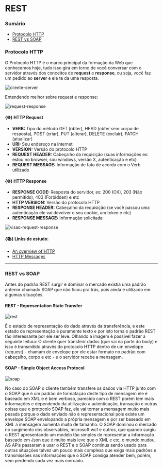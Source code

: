 # REST

### Sumário

- [Protocolo HTTP](#protocolo-http)
- [REST vs SOAP](#rest-vs-soap)

### <a id="protocolo-http" /> Protocolo HTTP

O Protocolo HTTP é o marco principal da formação da Web que conhecemos hoje, tudo isso gira em torno de você conversar com o servidor através dos conceitos de **request** e **response**, ou seja, você faz um pedido ao **server** e ele te da uma resposta.

![cliente-server](https://user-images.githubusercontent.com/34458509/123019870-b84d3980-d3a7-11eb-8355-3d1fb6b9370f.png)

Entendendo melhor sobre request e response:

![request-response](https://user-images.githubusercontent.com/34458509/123019652-44ab2c80-d3a7-11eb-82cc-da99beece538.png)

#### {🌐} HTTP Request

- **VERB:** Tipo do método GET (obter), HEAD (obter sem corpo de resposta), POST (criar), PUT (alterar), DELETE (excluir), PATCH (atualizar)
- **URI:** Seu endereço na internet
- **VERSION:** Versão do protocolo HTTP 
- **REQUEST HEADER:** Cabeçalho da requisição (suas informações ex: estou no browser, sou windows, versão X, autenticação e etc)
- **REQUEST MESSAGE:** Informação de fato de acordo com o Verb utilizado

#### {🌐} HTTP Response

- **RESPONSE CODE:** Resposta do servidor, ex: 200 (OK), 203 (Não permitido), 403 (Forbidden) e etc
- **HTTP VERSION:** Versão do protocolo HTTP 
- **RESPONSE HEADER:** Cabeçalho da requisição (se você passou uma autenticação ele vai devolver o seu cookie, um token e etc)
- **RESPONSE MESSAGE:** Informação solicitada

![visao-request-response](https://user-images.githubusercontent.com/34458509/123021013-ad93a400-d3a9-11eb-84cb-2cbe39433917.png)

#### {📚} Links de estudo:

- [An overview of HTTP](https://developer.mozilla.org/en-US/docs/Web/HTTP/Overview)
- [HTTP Messages](https://developer.mozilla.org/en-US/docs/Web/HTTP/Messages)

---

### <a id="rest-vs-soap" /> REST vs SOAP

Antes do padrão REST surgir e dominar o mercado existia uma padrão anterior chamado SOAP que não ficou pra trás, pois ainda é utilizado em algumas situações.

#### REST - Representation State Transfer

![rest](https://user-images.githubusercontent.com/34458509/123023563-f8171f80-d3ad-11eb-9db7-a3a3bd524029.png)

É o estado de representação do dado através da transferência, e este estado de representação é puramente texto e por isto torna o padrão REST tão interessante por ele ser leve. 
Olhando a imagem é possivel fazer a seguinte leitura: O cliente quer transferir dados (que vai na parte do body) e  isso é transmitido através do protocolo HTTP dentro de um envelope (request) - chamam de envelope por ele estar formato no padrão com cabeçalho, corpo e etc - e o servidor recebe a mensagem.

#### SOAP - Simple Object Access Protocol

![soap](https://user-images.githubusercontent.com/34458509/123024255-234e3e80-d3af-11eb-908e-f39666780d4a.png)

No caso do SOAP o cliente também transfere os dados via HTTP junto com o SOAP que é um padrão de formatação deste tipo de mensagem ele é baseado em XML e é bem verboso, parecido com o REST porém tem mais informações e dependendo da utilização a autenticação, transação e outras coisas que o protocolo SOAP faz, ele vai tornar a mensagem muito mais pesada porque o dado enviado não é representacional pois existe um envelope SOAP envelopando a própria mensagem e por ser baseado em XML a mensagem aumenta muito de tamanho.
O SOAP dominou o mercado no surgimento dos observables, microsoft wcf e outros, que quando surgiu o REST apresentando um modelo tão simples de representar a informação baseado em Json que é muito mais leve que o XML e etc, o mundo mudou. AS APis passaram a usar o REST e o SOAP continua sendo usado para outras situações talvez um pouco mais complexa que exiga mais padrões e transmissões nas informações que o SOAP consiga atender bem, porém, vem perdendo cada vez mais mercado.



